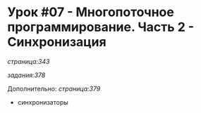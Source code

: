 # Урок #07 - Многопоточное программирование. Часть 2 - Синхронизация
_страница:343_

_задания:378_

Дополнительно:
_страница:379_
- синхронизаторы







